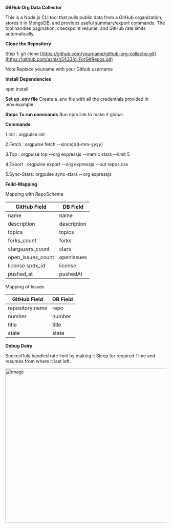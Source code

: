 **GitHub Org Data Collector**

This is a Node.js CLI tool that pulls public data from a GitHub organization, stores it in MongoDB, and provides useful summary/export commands.
The tool handles pagination, checkpoint resume, and GitHub rate limits automatically.

**Clone the Repository**

Step 1: git clone <a>[https://github.com/yourname/github-org-collector.git](https://github.com/ashish5433/cliForGitRepos.git)</a>

Note:Replace youname with your Github username

**Install Dependencies**

npm install

**Set up .env file**
Create a .env file with all the credentials provided in .env.example

**Steps To run commands**
Run npm link to make it global.

**Commands**

1.Init : orgpulse init

2.Fetch : orgpulse fetch <org> --since[dd-mm-yyyy]

3.Top : orgpulse top --org expressjs --metric stars --limit 5

4.Export : orgpulse export --org expressjs --out repos.csv

5.Sync-Stars: orgpulse sync-stars --org expressjs

**Feild-Mapping**

Mapping with RepoSchema

| GitHub Field        | DB Field   |
| ------------------- | ---------- |
| name                | name       |
| description         | description|
| topics              | topics     |
| forks_count         | forks      |
| stargazers_count    | stars      |
| open_issues_count   | openIssues |
| license.spdx_id     | license    |
| pushed_at           | pushedAt   |

Mapping of Issues

| GitHub Field    | DB Field |
| --------------- | -------- |
| repository.name | repo     |
| number          | number   |
| title           | title    |
| state           | state    |

**Debug Dairy**

Succesffuly handled rate limit by making it Sleep for required Time and resumes from where it last left.

<img width="1648" height="480" alt="image" src="https://github.com/user-attachments/assets/67136e6b-6326-4414-a525-7e04b21dde2e" />


